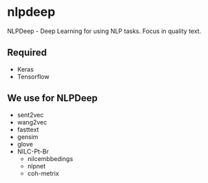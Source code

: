 # nlpdeep
NLPDeep - Deep Learning for using NLP tasks. Focus in quality text.

## Required
- Keras
- Tensorflow

## We use for NLPDeep
- sent2vec
- wang2vec
- fasttext
- gensim
- glove
- NILC-Pt-Br
  - nilcembbedings
  - nlpnet
  - coh-metrix 

